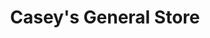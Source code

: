 ---
title: "Casey's General Store"
url: /jenks/caseys-general-store-west-121st-street/
shop: convenience
---
